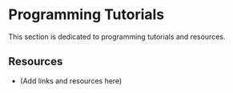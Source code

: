 # Programming Tutorials

This section is dedicated to programming tutorials and resources.

## Resources
- (Add links and resources here)

